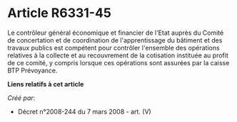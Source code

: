 # Article R6331-45

Le contrôleur général économique et financier de l'Etat auprès du Comité de concertation et de coordination de
l'apprentissage du bâtiment et des travaux publics est compétent pour contrôler l'ensemble des opérations relatives à la
collecte et au recouvrement de la cotisation instituée au profit de ce comité, y compris lorsque ces opérations sont assurées
par la caisse BTP Prévoyance.

**Liens relatifs à cet article**

_Créé par_:

  - Décret n°2008-244 du 7 mars 2008 - art. (V)
